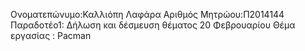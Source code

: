 Ονοματεπώνυμο:Καλλιόπη Λαφάρα 
Αριθμός Μητρώου:Π2014144
Παραδοτέο1: Δήλωση και δέσμευση θέματος 20 Φεβρουαρίου 
Θέμα εργασίας : Pacman 
